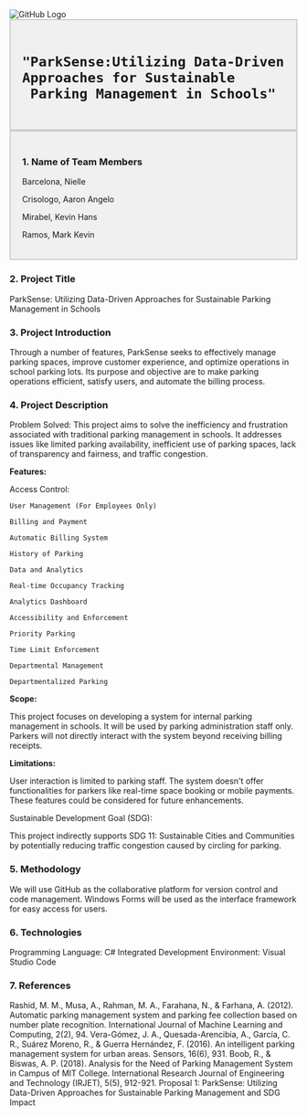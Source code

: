<img src="/images/logo.png" alt="GitHub Logo">

<div style="background-color: #f0f0f0; border: 2px solid #ccc; padding: 20px;">
<h1>
	
	"ParkSense:Utilizing Data-Driven Approaches for Sustainable 
     Parking Management in Schools"
</h1>
</div>

<div style="background-color: #f0f0f0; border: 2px solid #ccc; padding: 20px;">
<h3>1. Name of Team Members</h3>
  

Barcelona, Nielle

Crisologo, Aaron Angelo

Mirabel, Kevin Hans

Ramos, Mark Kevin

  
</details>
</div>

<h3>2. Project Title</h3>
    ParkSense: Utilizing Data-Driven Approaches for Sustainable Parking Management in Schools

<h3>3. Project Introduction</h3>
    Through a number of features, ParkSense seeks to effectively manage parking spaces, improve customer experience, and optimize operations in school parking lots. Its purpose and objective are to make parking operations efficient, satisfy users, and automate the billing process.

<h3>4. Project Description</h3>
Problem Solved:
    This project aims to solve the inefficiency and frustration associated with traditional parking management in schools. It addresses issues like limited parking availability, inefficient use of parking spaces, lack of transparency and fairness, and traffic congestion.

**Features:**

Access Control:

	User Management (For Employees Only)
 
	Billing and Payment
 
	Automatic Billing System
 
	History of Parking
 
	Data and Analytics
 
	Real-time Occupancy Tracking
 
	Analytics Dashboard
 
	Accessibility and Enforcement
 
	Priority Parking
 
	Time Limit Enforcement
 
	Departmental Management
 
	Departmentalized Parking
 
**Scope:**

  This project focuses on developing a system for internal parking management in schools. It will be used by parking administration staff only. Parkers will not directly interact with the system beyond receiving billing receipts.

**Limitations:**

  User interaction is limited to parking staff. The system doesn't offer functionalities for parkers like real-time space booking or mobile payments. These features could be considered for future enhancements.

Sustainable Development Goal (SDG):

  This project indirectly supports SDG 11: Sustainable Cities and Communities by potentially reducing traffic congestion caused by circling for parking.

<h3>5. Methodology</h3>

  We will use GitHub as the collaborative platform for version control and code management. Windows Forms will be used as the interface framework for easy access for users.

<h3>6. Technologies</h3>

   Programming Language: C#
Integrated Development Environment: Visual Studio Code
<h3>7. References</h3>

   Rashid, M. M., Musa, A., Rahman, M. A., Farahana, N., & Farhana, A. (2012). Automatic parking management system and parking fee collection based on number plate recognition. International Journal of Machine Learning and Computing, 2(2), 94.
Vera-Gómez, J. A., Quesada-Arencibia, A., García, C. R., Suárez Moreno, R., & Guerra Hernández, F. (2016). An intelligent parking management system for urban areas. Sensors, 16(6), 931.
Boob, R., & Biswas, A. P. (2018). Analysis for the Need of Parking Management System in Campus of MIT College. International Research Journal of Engineering and Technology (IRJET), 5(5), 912-921.
Proposal 1: ParkSense: Utilizing Data-Driven Approaches for Sustainable Parking Management and SDG Impact


